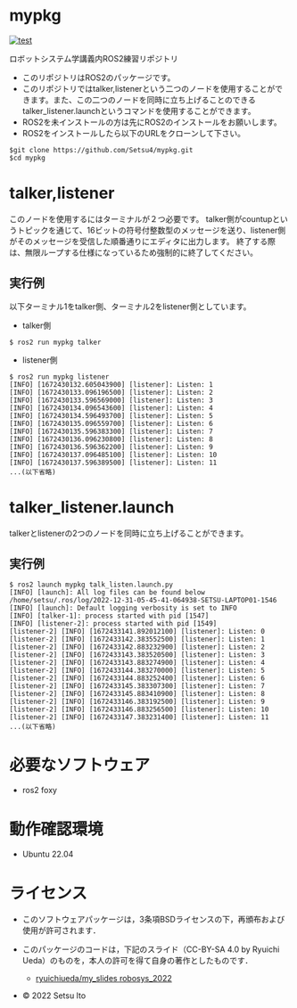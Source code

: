 # mypkg

[![test](https://github.com/Setsu4/mypkg/actions/workflows/test.yml/badge.svg)](https://github.com/Setsu4/mypkg/actions/workflows/test.yml)

ロボットシステム学講義内ROS2練習リポジトリ

* このリポジトリはROS2のパッケージです。
* このリポジトリではtalker,listenerという二つのノードを使用することができます。また、この二つのノードを同時に立ち上げることのできるtalker_listener.launchというコマンドを使用することができます。
* ROS2を未インストールの方は先にROS2のインストールをお願いします。
* ROS2をインストールしたら以下のURLをクローンして下さい。
```
$git clone https://github.com/Setsu4/mypkg.git
$cd mypkg
```

# talker,listener

このノードを使用するにはターミナルが２つ必要です。
talker側がcountupというトピックを通じて、16ビットの符号付整数型のメッセージを送り、listener側がそのメッセージを受信した順番通りにエディタに出力します。
終了する際は、無限ループする仕様になっているため強制的に終了してください。

## 実行例
以下ターミナル1をtalker側、ターミナル2をlistener側としています。

* talker側
```
$ ros2 run mypkg talker
```

* listener側
```
$ ros2 run mypkg listener
[INFO] [1672430132.605043900] [listener]: Listen: 1
[INFO] [1672430133.096196500] [listener]: Listen: 2
[INFO] [1672430133.596569000] [listener]: Listen: 3
[INFO] [1672430134.096543600] [listener]: Listen: 4
[INFO] [1672430134.596493700] [listener]: Listen: 5
[INFO] [1672430135.096559700] [listener]: Listen: 6
[INFO] [1672430135.596383300] [listener]: Listen: 7
[INFO] [1672430136.096230800] [listener]: Listen: 8
[INFO] [1672430136.596362200] [listener]: Listen: 9
[INFO] [1672430137.096485100] [listener]: Listen: 10
[INFO] [1672430137.596389500] [listener]: Listen: 11
...(以下省略)
```

# talker_listener.launch

talkerとlistenerの2つのノードを同時に立ち上げることができます。

## 実行例

```
$ ros2 launch mypkg talk_listen.launch.py
[INFO] [launch]: All log files can be found below /home/setsu/.ros/log/2022-12-31-05-45-41-064938-SETSU-LAPTOP01-1546
[INFO] [launch]: Default logging verbosity is set to INFO
[INFO] [talker-1]: process started with pid [1547]
[INFO] [listener-2]: process started with pid [1549]
[listener-2] [INFO] [1672433141.892012100] [listener]: Listen: 0
[listener-2] [INFO] [1672433142.383552500] [listener]: Listen: 1
[listener-2] [INFO] [1672433142.883232900] [listener]: Listen: 2
[listener-2] [INFO] [1672433143.383520500] [listener]: Listen: 3
[listener-2] [INFO] [1672433143.883274900] [listener]: Listen: 4
[listener-2] [INFO] [1672433144.383270000] [listener]: Listen: 5
[listener-2] [INFO] [1672433144.883252400] [listener]: Listen: 6
[listener-2] [INFO] [1672433145.383307300] [listener]: Listen: 7
[listener-2] [INFO] [1672433145.883410900] [listener]: Listen: 8
[listener-2] [INFO] [1672433146.383192500] [listener]: Listen: 9
[listener-2] [INFO] [1672433146.883256500] [listener]: Listen: 10
[listener-2] [INFO] [1672433147.383231400] [listener]: Listen: 11
...(以下省略)
```

# 必要なソフトウェア

 * ros2 foxy

# 動作確認環境

 * Ubuntu 22.04

# ライセンス

 * このソフトウェアパッケージは，3条項BSDライセンスの下，再頒布および使用が許可されます．
 * このパッケージのコードは，下記のスライド（CC-BY-SA 4.0 by Ryuichi Ueda）のものを，本人の許可を得て自身の著作としたものです．
 	* [ryuichiueda/my_slides robosys_2022](https://github.com/ryuichiueda/my_slides/tree/master/robosys_2022)

* © 2022 Setsu Ito
